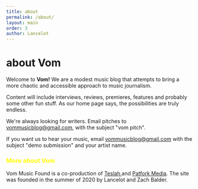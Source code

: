```yaml
---
title: about
permalink: /about/
layout: main
order: 3
author: Lancelot
---
```


<h1>about Vom</h1>

Welcome to <strong> Vom!</strong> We are a modest music blog that attempts to bring a more chaotic and accessible approach to music journalism.


Content will include interviews, reviews, premieres, features and probably some other fun stuff. As our home page says, the possibilities are truly endless.


We're always looking for writers. Email pitches to <a href="mailto:vommusicblog@gmail.com" style="color: red"> vommusicblog@gmail.com, </a> with the subject "vom pitch".

If you want us to hear your music, email <a href="mailto:vommusicblog@gmail.com" style="color: red"> vommusicblog@gmail.com </a> with the subject "demo submission" and your artist name. 






<h3 style="color: yellow">More about Vom</h3>

Vom Music Found is a co-production of <a href="https://www.instagram.com/meat_me_at_trons_plecos/">Teslah </a> and <a href="https://www.instagram.com/obrionspuboficial/">Patfork Media</a>. The site was founded in the summer of 2020 by Lancelot and Zach Balder. 

